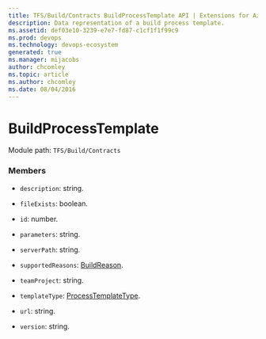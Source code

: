 ```yaml
---
title: TFS/Build/Contracts BuildProcessTemplate API | Extensions for Azure DevOps Services
description: Data representation of a build process template.
ms.assetid: def03e10-3239-e7e7-fd87-c1cf1f1f99c9
ms.prod: devops
ms.technology: devops-ecosystem
generated: true
ms.manager: mijacobs
author: chcomley
ms.topic: article
ms.author: chcomley
ms.date: 08/04/2016
---
```


# BuildProcessTemplate

Module path: `TFS/Build/Contracts`


### Members

* `description`: string. 

* `fileExists`: boolean. 

* `id`: number. 

* `parameters`: string. 

* `serverPath`: string. 

* `supportedReasons`: [BuildReason](./BuildReason.md). 

* `teamProject`: string. 

* `templateType`: [ProcessTemplateType](./ProcessTemplateType.md). 

* `url`: string. 

* `version`: string. 

